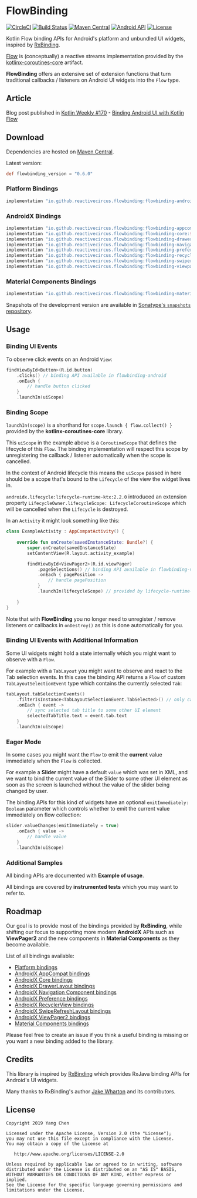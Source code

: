 # FlowBinding

[![CircleCI](https://circleci.com/gh/ReactiveCircus/FlowBinding.svg?style=svg)](https://circleci.com/gh/ReactiveCircus/FlowBinding)
[![Build Status](https://api.cirrus-ci.com/github/ReactiveCircus/FlowBinding.svg)](https://cirrus-ci.com/github/ReactiveCircus/FlowBinding)
[![Maven Central](https://maven-badges.herokuapp.com/maven-central/io.github.reactivecircus.flowbinding/flowbinding-android/badge.svg)](https://search.maven.org/search?q=g:io.github.reactivecircus.flowbinding)
[![Android API](https://img.shields.io/badge/API-21%2B-blue.svg?label=API&maxAge=300)](https://www.android.com/history/)
[![License](https://img.shields.io/badge/License-Apache%202.0-blue.svg)](https://opensource.org/licenses/Apache-2.0)

Kotlin Flow binding APIs for Android's platform and unbundled UI widgets, inspired by [RxBinding][rxbinding].

[Flow][flow] is (conceptually) a reactive streams implementation provided by the [kotlinx-coroutines-core][kotlinx-coroutines] artifact.

**FlowBinding** offers an extensive set of extension functions that turn traditional callbacks / listeners on Android UI widgets into the `Flow` type.

## Article

Blog post published in [Kotlin Weekly #170][kotlin-weekly] - [Binding Android UI with Kotlin Flow][article]

## Download

Dependencies are hosted on [Maven Central][maven-central].

Latest version:

```groovy
def flowbinding_version = "0.6.0"
```

### Platform Bindings

```groovy
implementation "io.github.reactivecircus.flowbinding:flowbinding-android:${flowbinding_version}"
```

### AndroidX Bindings

```groovy
implementation "io.github.reactivecircus.flowbinding:flowbinding-appcompat:${flowbinding_version}"
implementation "io.github.reactivecircus.flowbinding:flowbinding-core:${flowbinding_version}"
implementation "io.github.reactivecircus.flowbinding:flowbinding-drawerlayout:${flowbinding_version}"
implementation "io.github.reactivecircus.flowbinding:flowbinding-navigation:${flowbinding_version}"
implementation "io.github.reactivecircus.flowbinding:flowbinding-preference:${flowbinding_version}"
implementation "io.github.reactivecircus.flowbinding:flowbinding-recyclerview:${flowbinding_version}"
implementation "io.github.reactivecircus.flowbinding:flowbinding-swiperefreshlayout:${flowbinding_version}"
implementation "io.github.reactivecircus.flowbinding:flowbinding-viewpager2:${flowbinding_version}"
```

### Material Components Bindings

```groovy
implementation "io.github.reactivecircus.flowbinding:flowbinding-material:${flowbinding_version}"
```

Snapshots of the development version are available in [Sonatype's `snapshots` repository][snap].

## Usage

### Binding UI Events 

To observe click events on an Android `View`:

```kotlin
findViewById<Button>(R.id.button)
    .clicks() // binding API available in flowbinding-android
    .onEach {
        // handle button clicked
    }
    .launchIn(uiScope)
```

### Binding Scope

`launchIn(scope)` is a shorthand for `scope.launch { flow.collect() }` provided by the **kotlinx-coroutines-core** library.

This `uiScope` in the example above is a `CoroutineScope` that defines the lifecycle of this `Flow`. The binding implementation will respect this scope by unregistering the callback / listener automatically when the scope is cancelled.

In the context of Android lifecycle this means the `uiScope` passed in here should be a scope that's bound to the `Lifecycle` of the view the widget lives in.

`androidx.lifecycle:lifecycle-runtime-ktx:2.2.0` introduced an extension property `LifecycleOwner.lifecycleScope: LifecycleCoroutineScope` which will be cancelled when the `Lifecycle` is destroyed.

In an `Activity` it might look something like this:


```kotlin
class ExampleActivity : AppCompatActivity() {
    
    override fun onCreate(savedInstanceState: Bundle?) {
        super.onCreate(savedInstanceState)
        setContentView(R.layout.activity_example)

        findViewById<ViewPager2>(R.id.viewPager)
            .pageSelections() // binding API available in flowbinding-viewpager2
            .onEach { pagePosition ->
                // handle pagePosition
            }
            .launchIn(lifecycleScope) // provided by lifecycle-runtime-ktx 
            
    }
}
```

Note that with **FlowBinding** you no longer need to unregister / remove listeners or callbacks in `onDestroy()` as this is done automatically for you.

### Binding UI Events with Additional Information

Some UI widgets might hold a state internally which you might want to observe with a `Flow`.

For example with a `TabLayout` you might want to observe and react to the Tab selection events. In this case the binding API returns a `Flow` of custom `TabLayoutSelectionEvent` type which contains the currently selected `Tab`:

```kotlin
tabLayout.tabSelectionEvents()
    .filterIsInstance<TabLayoutSelectionEvent.TabSelected>() // only care about TabSelected events
    .onEach { event ->
        // sync selected tab title to some other UI element
        selectedTabTitle.text = event.tab.text
    }
    .launchIn(uiScope)
``` 

### Eager Mode

In some cases you might want the `Flow` to emit the **current** value immediately when the `Flow` is collected.

For example a **Slider** might have a default `value` which was set in XML, and we want to bind the current value of the Slider to some other UI element as soon as the screen is launched without the value of the slider being changed by user.

The binding APIs for this kind of widgets have an optional `emitImmediately: Boolean` parameter which controls whether to emit the current value immediately on flow collection:

```kotlin
slider.valueChanges(emitImmediately = true)
    .onEach { value ->
        // handle value
    }
    .launchIn(uiScope)
```

### Additional Samples

All binding APIs are documented with **Example of usage**.

All bindings are covered by **instrumented tests** which you may want to refer to.  

## Roadmap

Our goal is to provide most of the bindings provided by **RxBinding**, while shifting our focus to supporting more modern **AndroidX** APIs such as **ViewPager2** and the new components in **Material Components** as they become available.

List of all bindings available:

* [Platform bindings][flowbinding-android]
* [AndroidX AppCompat bindings][flowbinding-appcompat]
* [AndroidX Core bindings][flowbinding-core]
* [AndroidX DrawerLayout bindings][flowbinding-drawerlayout]
* [AndroidX Navigation Component bindings][flowbinding-navigation]
* [AndroidX Preference bindings][flowbinding-preference]
* [AndroidX RecyclerView bindings][flowbinding-recyclerview]
* [AndroidX SwipeRefreshLayout bindings][flowbinding-swiperefreshlayout]
* [AndroidX ViewPager2 bindings][flowbinding-viewpager2]
* [Material Components bindings][flowbinding-material]

Please feel free to create an issue if you think a useful binding is missing or you want a new binding added to the library.

## Credits

This library is inspired by [RxBinding][rxbinding] which provides RxJava binding APIs for Android's UI widgets.

Many thanks to RxBinding's author [Jake Wharton][jake] and its contributors.

## License

```
Copyright 2019 Yang Chen

Licensed under the Apache License, Version 2.0 (the "License");
you may not use this file except in compliance with the License.
You may obtain a copy of the License at

   http://www.apache.org/licenses/LICENSE-2.0

Unless required by applicable law or agreed to in writing, software
distributed under the License is distributed on an "AS IS" BASIS,
WITHOUT WARRANTIES OR CONDITIONS OF ANY KIND, either express or implied.
See the License for the specific language governing permissions and
limitations under the License.
```
[kotlin-weekly]: https://mailchi.mp/kotlinweekly/kotlin-weekly-170
[article]: https://dev.to/ychescale9/binding-android-ui-with-kotlin-flow-22ok
[maven-central]: https://search.maven.org/search?q=g:io.github.reactivecircus.flowbinding
[snap]: https://oss.sonatype.org/content/repositories/snapshots/
[rxbinding]: https://github.com/JakeWharton/RxBinding
[jake]: https://github.com/JakeWharton
[flow]: https://kotlin.github.io/kotlinx.coroutines/kotlinx-coroutines-core/kotlinx.coroutines.flow/-flow/
[kotlinx-coroutines]: https://github.com/Kotlin/kotlinx.coroutines
[flowbinding-android]: flowbinding-android/
[flowbinding-appcompat]: flowbinding-appcompat/
[flowbinding-core]: flowbinding-core/
[flowbinding-drawerlayout]: flowbinding-drawerlayout/
[flowbinding-material]: flowbinding-material/
[flowbinding-navigation]: flowbinding-navigation/
[flowbinding-preference]: flowbinding-preference/
[flowbinding-recyclerview]: flowbinding-recyclerview/
[flowbinding-swiperefreshlayout]: flowbinding-swiperefreshlayout/
[flowbinding-viewpager2]: flowbinding-viewpager2/
